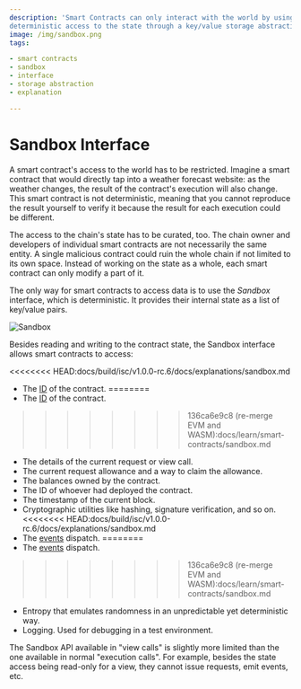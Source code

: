 ```yaml
---
description: 'Smart Contracts can only interact with the world by using the Sandbox interface which provides limited and
deterministic access to the state through a key/value storage abstraction.'
image: /img/sandbox.png
tags:

- smart contracts
- sandbox
- interface
- storage abstraction
- explanation

---
```


# Sandbox Interface

A smart contract's access to the world has to be restricted. Imagine a smart contract that would directly tap into a
weather forecast website: as the weather changes, the result of the contract's execution will also change. This smart
contract is not deterministic, meaning that you cannot reproduce the result yourself to verify it because the result for
each execution could be different.

The access to the chain's state has to be curated, too. The chain owner and developers of individual smart contracts are
not necessarily the same entity. A single malicious contract could ruin the whole chain if not limited to its own space.
Instead of working on the state as a whole, each smart contract can only modify a part of it.

The only way for smart contracts to access data is to use the _Sandbox_ interface, which is deterministic. It provides
their internal state as a list of key/value pairs.

![Sandbox](/img/sandbox.png)

Besides reading and writing to the contract state, the Sandbox interface allows smart contracts to access:

<<<<<<<< HEAD:docs/build/isc/v1.0.0-rc.6/docs/explanations/sandbox.md
- The [ID](how-accounts-work.md) of the contract.
========
- The [ID](/isc/explanations/how-accounts-work) of the contract.
>>>>>>>> 136ca6e9c8 (re-merge EVM and WASM):docs/learn/smart-contracts/sandbox.md
- The details of the current request or view call.
- The current request allowance and a way to claim the allowance.
- The balances owned by the contract.
- The ID of whoever had deployed the contract.
- The timestamp of the current block.
- Cryptographic utilities like hashing, signature verification, and so on.
<<<<<<<< HEAD:docs/build/isc/v1.0.0-rc.6/docs/explanations/sandbox.md
- The [events](../schema/how-tos/events.mdx) dispatch.
========
- The [events](/isc/how-tos/wasm/events) dispatch.
>>>>>>>> 136ca6e9c8 (re-merge EVM and WASM):docs/learn/smart-contracts/sandbox.md
- Entropy that emulates randomness in an unpredictable yet deterministic way.
- Logging. Used for debugging in a test environment.

The Sandbox API available in "view calls" is slightly more limited than the one available in normal "execution calls".
For example, besides the state access being read-only for a view, they cannot issue requests, emit events, etc.
